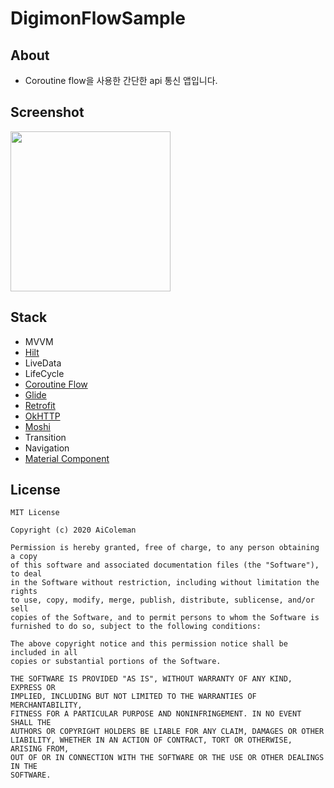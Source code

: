 # DigimonFlowSample

## About
- Coroutine flow을 사용한 간단한 api 통신 앱입니다.

## Screenshot
<img src="https://i.postimg.cc/FHKpbs9K/digimon.png" width="256px"/>

## Stack
- MVVM
- [Hilt](https://dagger.dev/hilt/)
- LiveData
- LifeCycle
- [Coroutine Flow](https://kotlin.github.io/kotlinx.coroutines/kotlinx-coroutines-core/kotlinx.coroutines.flow/-flow/)
- [Glide](https://github.com/bumptech/glide)
- [Retrofit](https://square.github.io/retrofit/)
- [OkHTTP](https://square.github.io/okhttp/)
- [Moshi](https://github.com/square/moshi)
- Transition
- Navigation
- [Material Component](https://github.com/material-components/material-components-android)

## License

```
MIT License

Copyright (c) 2020 AiColeman

Permission is hereby granted, free of charge, to any person obtaining a copy
of this software and associated documentation files (the "Software"), to deal
in the Software without restriction, including without limitation the rights
to use, copy, modify, merge, publish, distribute, sublicense, and/or sell
copies of the Software, and to permit persons to whom the Software is
furnished to do so, subject to the following conditions:

The above copyright notice and this permission notice shall be included in all
copies or substantial portions of the Software.

THE SOFTWARE IS PROVIDED "AS IS", WITHOUT WARRANTY OF ANY KIND, EXPRESS OR
IMPLIED, INCLUDING BUT NOT LIMITED TO THE WARRANTIES OF MERCHANTABILITY,
FITNESS FOR A PARTICULAR PURPOSE AND NONINFRINGEMENT. IN NO EVENT SHALL THE
AUTHORS OR COPYRIGHT HOLDERS BE LIABLE FOR ANY CLAIM, DAMAGES OR OTHER
LIABILITY, WHETHER IN AN ACTION OF CONTRACT, TORT OR OTHERWISE, ARISING FROM,
OUT OF OR IN CONNECTION WITH THE SOFTWARE OR THE USE OR OTHER DEALINGS IN THE
SOFTWARE.
```
